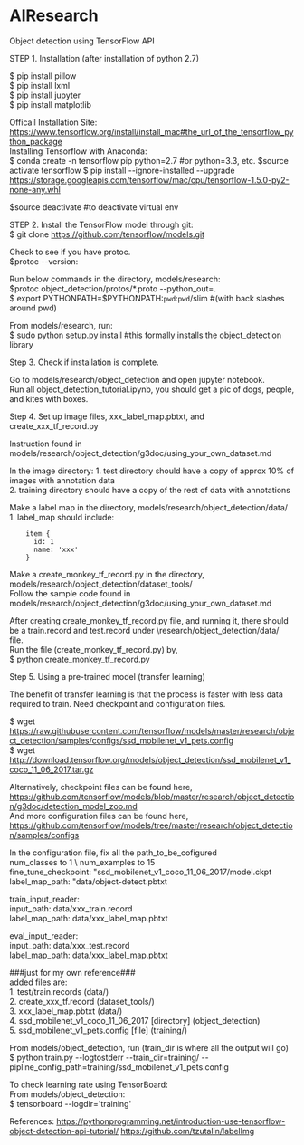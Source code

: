# AIResearch
Object detection using TensorFlow API


STEP 1. Installation (after installation of python 2.7)

$ pip install pillow \
$ pip install lxml \
$ pip install jupyter \
$ pip install matplotlib 

Officail Installation Site: https://www.tensorflow.org/install/install_mac#the_url_of_the_tensorflow_python_package \
Installing Tensorflow with Anaconda:\
$ conda create -n tensorflow pip python=2.7 #or python=3.3, etc.
$source activate tensorflow
$ pip install --ignore-installed --upgrade  https://storage.googleapis.com/tensorflow/mac/cpu/tensorflow-1.5.0-py2-none-any.whl 

$source deactivate #to deactivate virtual env

STEP 2. 
Install the TensorFlow model through git: \
$ git clone https://github.com/tensorflow/models.git

Check to see if you have protoc. \
$protoc --version:

Run below commands in the directory, models/research: \
$protoc object_detection/protos/*.proto --python_out=. \
$ export PYTHONPATH=$PYTHONPATH:`pwd`:`pwd`/slim #(with back slashes around pwd)

From models/research, run: \
$ sudo python setup.py install #this formally installs the object_detection library 
     
Step 3. Check if installation is complete. 

Go to models/research/object_detection and open jupyter notebook. \
Run all object_detection_tutorial.ipynb, you should get a pic of dogs, people, and kites with boxes. 
    
Step 4. Set up image files, xxx_label_map.pbtxt, and create_xxx_tf_record.py 

Instruction found in models/research/object_detection/g3doc/using_your_own_dataset.md

In the image directory: 
    1. test directory should have a copy of approx 10% of images with annotation data \
    2. training directory should have a copy of the rest of data with annotations   

Make a label map in the directory, models/research/object_detection/data/ \
    1. label_map should include: 

        item {
          id: 1
          name: 'xxx'
        }
    

Make a create_monkey_tf_record.py in the directory, models/research/object_detection/dataset_tools/ \
Follow the sample code found in models/research/object_detection/g3doc/using_your_own_dataset.md 

After creating create_monkey_tf_record.py file, and running it, there should be a train.record and test.record under \research/object_detection/data/ file. \
Run the file (create_monkey_tf_record.py) by, \
$ python create_monkey_tf_record.py 

Step 5. Using a pre-trained model (transfer learning)

The benefit of transfer learning is that the process is faster with less data required to train.
Need checkpoint and configuration files. 

$ wget https://raw.githubusercontent.com/tensorflow/models/master/research/object_detection/samples/configs/ssd_mobilenet_v1_pets.config \
$ wget http://download.tensorflow.org/models/object_detection/ssd_mobilenet_v1_coco_11_06_2017.tar.gz 

Alternatively, checkpoint files can be found here,  https://github.com/tensorflow/models/blob/master/research/object_detection/g3doc/detection_model_zoo.md \
And more configuration files can be found here,  https://github.com/tensorflow/models/tree/master/research/object_detection/samples/configs

In the configuration file, fix all the path_to_be_cofigured \
num_classes to 1 \ 
num_examples to 15 \
fine_tune_checkpoint: "ssd_mobilenet_v1_coco_11_06_2017/model.ckpt \
label_map_path: "data/object-detect.pbtxt

train_input_reader: \
input_path: data/xxx_train.record \
label_map_path: data/xxx_label_map.pbtxt

eval_input_reader: \
input_path: data/xxx_test.record \
label_map_path: data/xxx_label_map.pbtxt

###just for my own reference### \
added files are: \
    1. test/train.records (data/) \
    2. create_xxx_tf.record (dataset_tools/) \
    3. xxx_label_map.pbtxt (data/) \
    4. ssd_mobilenet_v1_coco_11_06_2017 [directory] (object_detection) \
    5. ssd_mobilenet_v1_pets.config [file] (training/)

From models/object_detection, run (train_dir is where all the output will go) \
$ python train.py --logtostderr --train_dir=training/ --pipline_config_path=training/ssd_mobilenet_v1_pets.config

To check learning rate using TensorBoard: \
From models/object_detection: \
$ tensorboard --logdir='training'

References:
https://pythonprogramming.net/introduction-use-tensorflow-object-detection-api-tutorial/
https://github.com/tzutalin/labelImg

